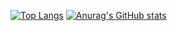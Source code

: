 [![Top Langs](https://github-readme-stats.vercel.app/api/top-langs/?username=Shirashoji)](https://github.com/anuraghazra/github-readme-stats)
[![Anurag's GitHub stats](https://github-readme-stats.vercel.app/api?username=Shirashoji&show_icons=true&bg_color=30,e96443,904e95&title_color=fff&text_color=fff)](https://github.com/Shirashoji/github-readme-stats)

<!--
**Shirashoji/Shirashoji** is a ✨ _special_ ✨ repository because its `README.md` (this file) appears on your GitHub profile.

Here are some ideas to get you started:

- 🔭 I’m currently working on ...
- 🌱 I’m currently learning ...
- 👯 I’m looking to collaborate on ...
- 🤔 I’m looking for help with ...
- 💬 Ask me about ...
- 📫 How to reach me: ...
- 😄 Pronouns: ...
- ⚡ Fun fact: ...
-->
